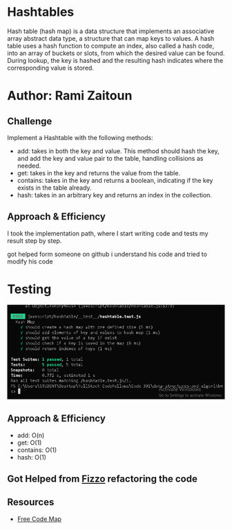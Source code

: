 # Hashtables
Hash table (hash map) is a data structure that implements an associative array abstract data type, a structure that can map keys to values. A hash table uses a hash function to compute an index, also called a hash code, into an array of buckets or slots, from which the desired value can be found. During lookup, the key is hashed and the resulting hash indicates where the corresponding value is stored.
# Author: Rami Zaitoun

## Challenge

Implement a Hashtable with the following methods:

- add: takes in both the key and value. This method should hash the key, and add the key and value pair to the table, handling collisions as needed.
- get: takes in the key and returns the value from the table.
- contains: takes in the key and returns a boolean, indicating if the key exists in the table already.
- hash: takes in an arbitrary key and returns an index in the collection.

## Approach & Efficiency

I took the implementation path, where I start writing code and tests my result step by step. 

got helped form someone on github i understand his code and tried to modify his code 

# Testing 

![Testing](https://github.com/MasteRminD6666/data-structures-and-algorithms/blob/main/javascript/hashtable/__test__/assets/tested.PNG)


## Approach & Efficiency

- add: O(n)
- get: O(1)
- contains: O(1)
- hash: O(1)




## Got Helped from [Fizzo](https://github.com/fizzo999) refactoring the code 
## Resources
- [Free Code Map](https://www.freecodecamp.org/news/javascript-hash-table-associative-array-hashing-in-js/#:~:text=Hash%20Tables%20are%20a%20data,put%20into%20the%20table%20beforehand.)
